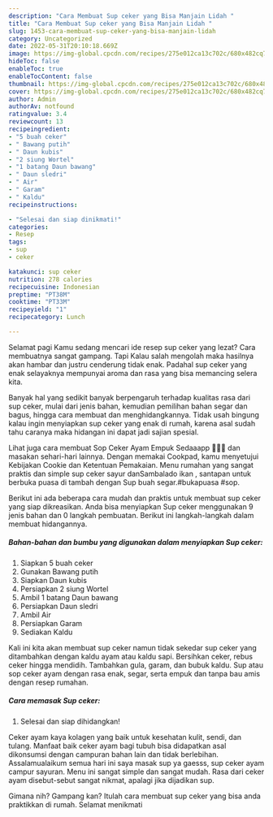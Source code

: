 ```yaml
---
description: "Cara Membuat Sup ceker yang Bisa Manjain Lidah "
title: "Cara Membuat Sup ceker yang Bisa Manjain Lidah "
slug: 1453-cara-membuat-sup-ceker-yang-bisa-manjain-lidah
category: Uncategorized
date: 2022-05-31T20:10:18.669Z
image: https://img-global.cpcdn.com/recipes/275e012ca13c702c/680x482cq70/sup-ceker-foto-resep-utama.jpg
hideToc: false
enableToc: true
enableTocContent: false
thumbnail: https://img-global.cpcdn.com/recipes/275e012ca13c702c/680x482cq70/sup-ceker-foto-resep-utama.jpg
cover: https://img-global.cpcdn.com/recipes/275e012ca13c702c/680x482cq70/sup-ceker-foto-resep-utama.jpg
author: Admin
authorAv: notfound
ratingvalue: 3.4
reviewcount: 13
recipeingredient:
- "5 buah ceker"
- " Bawang putih"
- " Daun kubis"
- "2 siung Wortel"
- "1 batang Daun bawang"
- " Daun sledri"
- " Air"
- " Garam"
- " Kaldu"
recipeinstructions:

- "Selesai dan siap dinikmati!"
categories:
- Resep
tags:
- sup
- ceker

katakunci: sup ceker 
nutrition: 278 calories
recipecuisine: Indonesian
preptime: "PT38M"
cooktime: "PT33M"
recipeyield: "1"
recipecategory: Lunch

---
```



Selamat pagi Kamu sedang mencari ide resep sup ceker yang lezat? Cara membuatnya sangat gampang. Tapi Kalau salah mengolah maka hasilnya akan hambar dan justru cenderung tidak enak. Padahal sup ceker yang enak selayaknya mempunyai aroma dan rasa yang bisa memancing selera kita.


Banyak hal yang sedikit banyak berpengaruh terhadap kualitas rasa dari sup ceker, mulai dari jenis bahan, kemudian pemilihan bahan segar dan bagus, hingga cara membuat dan menghidangkannya. Tidak usah bingung kalau ingin menyiapkan sup ceker yang enak di rumah, karena asal sudah tahu caranya maka hidangan ini dapat jadi sajian spesial.

Lihat juga cara membuat Sop Ceker Ayam Empuk Sedaaapp 🤤🤤🤤 dan masakan sehari-hari lainnya. Dengan memakai Cookpad, kamu menyetujui Kebijakan Cookie dan Ketentuan Pemakaian. Menu rumahan yang sangat praktis dan simple sup ceker sayur danSambalado ikan , santapan untuk berbuka puasa di tambah dengan Sup buah segar.#bukapuasa #sop.


Berikut ini ada beberapa cara mudah dan praktis untuk membuat sup ceker yang siap dikreasikan. Anda bisa menyiapkan Sup ceker menggunakan 9 jenis bahan dan 0 langkah pembuatan. Berikut ini langkah-langkah dalam membuat hidangannya.

<!--inarticleads1-->

##### Bahan-bahan dan bumbu yang digunakan dalam menyiapkan Sup ceker:

1. Siapkan 5 buah ceker
1. Gunakan  Bawang putih
1. Siapkan  Daun kubis
1. Persiapkan 2 siung Wortel
1. Ambil 1 batang Daun bawang
1. Persiapkan  Daun sledri
1. Ambil  Air
1. Persiapkan  Garam
1. Sediakan  Kaldu


Kali ini kita akan membuat sup ceker namun tidak sekedar sup ceker yang ditambahkan dengan kaldu ayam atau kaldu sapi. Bersihkan ceker, rebus ceker hingga mendidih. Tambahkan gula, garam, dan bubuk kaldu. Sup atau sop ceker ayam dengan rasa enak, segar, serta empuk dan tanpa bau amis dengan resep rumahan. 

<!--inarticleads2-->

##### Cara memasak Sup ceker:


1. Selesai dan siap dihidangkan!

Ceker ayam kaya kolagen yang baik untuk kesehatan kulit, sendi, dan tulang. Manfaat baik ceker ayam bagi tubuh bisa didapatkan asal dikonsumsi dengan campuran bahan lain dan tidak berlebihan. Assalamualaikum semua hari ini saya masak sup ya gaesss, sup ceker ayam campur sayuran. Menu ini sangat simple dan sangat mudah. Rasa dari ceker ayam disebut-sebut sangat nikmat, apalagi jika dijadikan sup. 

Gimana nih? Gampang kan? Itulah cara membuat sup ceker yang bisa anda praktikkan di rumah. Selamat menikmati
